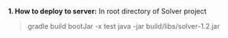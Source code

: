 **1. How to deploy to server:**
In root directory of Solver project
>gradle build bootJar -x test
>java -jar build/libs/solver-1.2.jar
